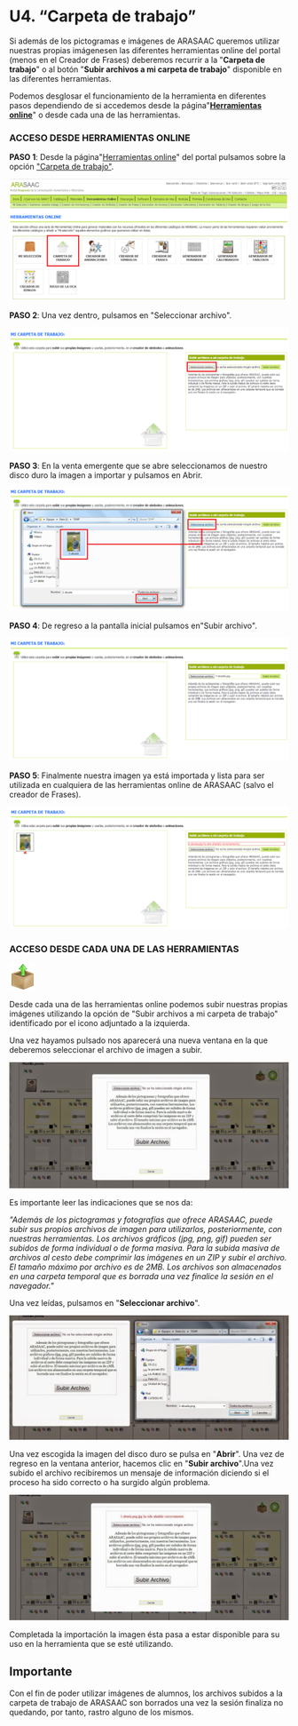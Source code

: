 
# U4. “Carpeta de trabajo”

Si además de los pictogramas e imágenes de ARASAAC queremos utilizar nuestras propias imágenesen las diferentes herramientas online del portal (menos en el Creador de Frases) deberemos recurrir a la "**Carpeta de trabajo**" o al botón "**Subir archivos a mi carpeta de trabajo**" disponible en las diferentes herramientas.

Podemos desglosar el funcionamiento de la herramienta en diferentes pasos dependiendo de si accedemos desde la página"[**Herramientas online**](http://arasaac.org/herramientas.php)" o desde cada una de las herramientas.

### ACCESO DESDE HERRAMIENTAS ONLINE

**PASO 1**: Desde la página"[Herramientas online](http://arasaac.org/herramientas.php)" del portal pulsamos sobre la opción ["Carpeta de trabajo"](http://arasaac.org/carpeta_trabajo.php).

![3.42 Paso 1](img/carpeta_trabajo.png)


**PASO 2**: Una vez dentro, pulsamos en "Seleccionar archivo".

![3.43 Paso 2](img/carpeta_trabajo_1.png)


**PASO 3**: En la venta emergente que se abre seleccionamos de nuestro disco duro la imagen a importar y pulsamos en Abrir.

![3.44 Paso 3 - Foto Flickr Creative Commons con licencia CC BY 2.0 by dailyinvention](img/carpeta_trabajo_2.png)

**PASO 4**: De regreso a la pantalla inicial pulsamos en"Subir archivo".

![3.45 Paso 4](img/carpeta_trabajo_3.png)


**PASO 5**: Finalmente nuestra imagen ya está importada y lista para ser utilizada en cualquiera de las herramientas online de ARASAAC (salvo el creador de Frases).

![3.46 Paso 5 -Foto Flickr Creative Commons con licencia CC BY 2.0 by dailyinvention](img/carpeta_trabajo_4.png)



### ACCESO DESDE CADA UNA DE LAS HERRAMIENTAS

![](img/upload.png)

Desde cada una de las herramientas online podemos subir nuestras propias imágenes utilizando la opción de "Subir archivos a mi carpeta de trabajo" identificado por el icono adjuntado a la izquierda.

Una vez hayamos pulsado nos aparecerá una nueva ventana en la que deberemos seleccionar el archivo de imagen a subir.

![3.47 Ventana que permite subir archivos a mi "Carpeta de trabajo"](img/carpeta_trabajo_5.JPG)


Es importante leer las indicaciones que se nos da:

*"Además de los pictogramas y fotografías que ofrece ARASAAC, puede subir sus propios archivos de imagen para utilizarlos, posteriormente, con nuestras herramientas. Los archivos gráficos (jpg, png, gif) pueden ser subidos de forma individual o de forma masiva. Para la subida masiva de archivos al cesto debe comprimir las imágenes en un ZIP y subir el archivo. El tamaño máximo por archivo es de 2MB. Los archivos son almacenados en una carpeta temporal que es borrada una vez finalice la sesión en el navegador."*

Una vez leídas, pulsamos en "**Seleccionar archivo**".

![3.48 Selección de la imagen a importar](img/carpeta_trabajo_6.JPG)


Una vez escogida la imagen del disco duro se pulsa en "**Abrir**". Una vez de regreso en la ventana anterior, hacemos clic en "**Subir archivo**".Una vez subido el archivo recibiremos un mensaje de información diciendo si el proceso ha sido correcto o ha surgido algún problema.

![3.49 Mensaje que nos indica que la imagen ha sido importada correctamente](img/carpeta_trabajo_7.JPG)

Completada la importación la imagen ésta pasa a estar disponible para su uso en la herramienta que se esté utilizando.

## Importante

Con el fin de poder utilizar imágenes de alumnos, los archivos subidos a la carpeta de trabajo de ARASAAC son borrados una vez la sesión finaliza no quedando, por tanto, rastro alguno de los mismos.

